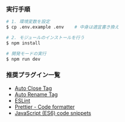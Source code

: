 ### 実行手順
```sh
# 1. 環境変数を設定
$ cp .env.example .env    # 中身は適宜書き換え

# 2. モジュールのインストールを行う
$ npm install

# 開発モードの実行
$ npm run dev
```

### 推奨プラグイン一覧
- [Auto Close Tag](https://marketplace.visualstudio.com/items?itemName=formulahendry.auto-close-tag)
- [Auto Rename Tag](https://marketplace.visualstudio.com/items?itemName=formulahendry.auto-rename-tag)
- [ESLint](https://marketplace.visualstudio.com/items?itemName=dbaeumer.vscode-eslint)
- [Prettier - Code formatter](https://marketplace.visualstudio.com/items?itemName=esbenp.prettier-vscode)
- [JavaScript (ES6) code snippets](https://marketplace.visualstudio.com/items?itemName=xabikos.JavaScriptSnippets)
